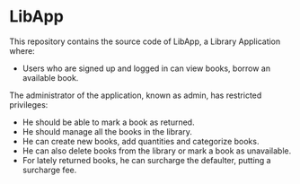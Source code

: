 # LibApp

This repository contains the source code of LibApp, a Library Application where:

- Users who are signed up and logged in can view books, borrow an available book.

The administrator of the application, known as admin, has restricted privileges:

- He should be able to mark a book as returned.
- He should manage all the books in the library.
- He can create new books, add quantities and categorize books.
- He can also delete books from the library or mark a book as unavailable.
- For lately returned books, he can surcharge the defaulter, putting a surcharge fee.
